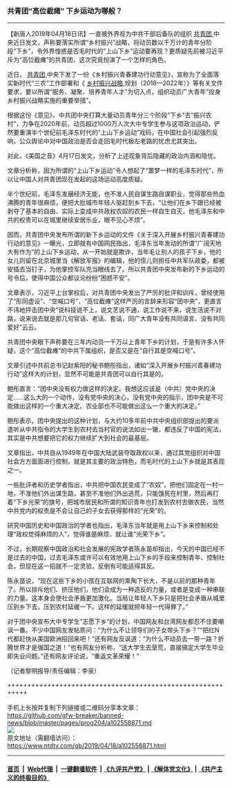 ### 共青团“高位截瘫” 下乡运动为哪般？
------------------------

<div class="post_content" itemprop="articleBody">
 <p>
  【新唐人2019年04月18日讯】一直被外界视为中共干部后备队的组织
  <a href="https://www.ntdtv.com/gb/共青团.htm">
   共青团
  </a>
  中央近日发文，声称要落实所谓“乡村振兴”战略，将动员数以千万计的青年分阶段“下乡”，令外界惶惑是否毛时代的“上山下乡”运动要再现？更质疑先前被习近平斥为“高位截瘫”的共青团，这次究竟扮演了一个怎样的角色。
 </p>
 <p>
  近日，
  <a href="https://www.ntdtv.com/gb/共青团.htm">
   共青团
  </a>
  中央下发了一份《乡村振兴青春建功行动意见》，宣称为了全面落实新时代“三农”工作部署和《
  <a href="https://www.ntdtv.com/gb/乡村振兴战略.htm">
   乡村振兴战略
  </a>
  规划（2018—2022年）》等有关文件要求，要以所谓“服务、凝聚、培养青年人才”为切入点，组织动员广大青年“投身乡村振兴战略实施的重要举措”。
 </p>
 <p>
  根据这份《意见》，中共团中央打算大量动员青年分三个阶段“下乡”去“振兴农村”，力争在2020年前，动员超过1000万人次大中专学生参与这项政治运动，俨然要重演半个世纪前毛泽东时代的“上山下乡运动”戏码，在中国社会引起强烈反响，公众舆论中对中国政治是否会走回毛时代极左老路的忧虑尤其突出。
 </p>
 <p>
  对此，《美国之音》4月17日发文，分析了上述现象背后隐藏的政治内涵和隐忧。
 </p>
 <p>
  文章分析称，因为所谓的“上山下乡运动”令人想起了“噩梦一样的毛泽东时代”，所以让中国人对共青团现在发起的这场运动高度质疑。
 </p>
 <p>
  半个世纪前，毛泽东发展经济无能，也不准人民自谋生路自谋职业，觉得那些热血沸腾的青年很麻烦，便把大批城市年轻人驱赶到乡下去，“让他们在乡下跟已经被剥夺了基本的自由、实际上变成中共政权农奴的农民一样自生自灭，他毛泽东和中共的权贵可以在城里继续安居乐业，眼不见心不烦”。
 </p>
 <p>
  因而，共青团中央发布所谓的新下乡运动的文件《关于深入开展乡村振兴青春建功行动的意见》一曝光，立即就有中国网民指出，毛泽东当年发动的所谓“广阔天地大有作为”的上山下乡运动，从一开始就是欺诈，当年毛让别人的孩子下乡，他的女儿则留在北京城里当《解放军报》的编辑，他的侄儿则担任中共军队政委，都被安插去当钉子，为他掌控军队充当眼线去了。所以共青团中央发布新的下乡运动的号令后，使得中国公众都议论纷纷“困惑不安”。
 </p>
 <p>
  文章表示，习近平上台掌权后，对共青团中央发出了严厉的批评和训斥，曾经使用了“形同虚设”、“空喊口号”、“高位截瘫”这样严厉的言辞来形容“团中央”，更直言不讳地抨击团中央“说科技说不上，说文艺说不通，说工作说不来，说生活说不对路，说来说去就是那几句官话、老话、套话，同广大青年没有共同语言、没有共同爱好”云云。
 </p>
 <p>
  共青团中央眼下声称要在三年内动员一千万以上青年下乡的计划，于是有许多人怀疑，这个“高位截瘫”的中共下属组织，是否又是在“自行其是空喊口号”。
 </p>
 <p>
  文章引述中共前总书记赵紫阳的秘书鲍彤指出，诸如“深入开展乡村振兴青春建功行动”这样大的计划，显然不可能是共青团可以自行其是的。
 </p>
 <p>
  鲍彤直言：“团中央没有权力做这样的决定。我想这应该是（中共）党中央的决定……这么大的一个动作，没有党中央的决心，没有党中央的指示，团中央是不可能做出这样的一个重大决定。农业部也不可能做出这么一个重大的决定。”
 </p>
 <p>
  鲍彤表示，团中央提出的这种计划，与大约10多年前中共中央组织部提出的要派遣听从中共指令的大学生到农村去当村官的说法如出一辙，都违反了中国的宪法，其实是中共想要把它的权力继续扩大到社会的最基层。
 </p>
 <p>
  文章指出，中共自从1949年在中国大陆武装夺取政权以来，通过其党组织对中国社会方方面面进行控制，就是其主要的政治特色，而毛时代的上山下乡就是其表现之一。
 </p>
 <p>
  一些批评者和历史学者指出，中共把中国农民变成了“农奴”，把他们固定在一村一地，不准他们外出谋生路，甚至不准他们外出逃荒，只能饿死在村里，然后再打着“下乡光荣”的旗号，把城市居民和所谓的知识青年也打发到农村去做农民，当然中共党内的权贵是不会让自己的子女去获得那样的“光荣”的。
 </p>
 <p>
  研究中国历史和中国政治的学者也指出，毛泽东当年就是用上山下乡来控制和处理“政权觉得麻烦的人”，觉得谁是麻烦，就让谁“光荣下乡”。
 </p>
 <p>
  不过，长期观察中国政治和社会发展的宪政学者陈永苗却指出，今天的中国已经不是过去的中国，过去毛泽东或许可以有效地用上山下乡的手段来控制青年、控制社会，但现在这一招就不一定灵验，反倒有可能适得其反。
 </p>
 <p>
  陈永苗说，“现在这些下乡的小孩在互联网的熏陶下长大，不是以前的那种青年了。所以排斥他们、挤压他们，他们会成为一种造反的力量，或者是变成一种串联的力量。这本身会使社会矛盾更加激化。当局让年轻人下乡只是把社会矛盾从城里压到乡下去，压到农村延缓一下。这样的延缓就把年轻一代得罪了。”
 </p>
 <p>
  对于团中央宣布大中专学生“志愿下乡”的计划，中国网友和台湾网友都忍不住要嘲讽一番。不少中国网友发帖质问：“为什么不让领导们的子女带头下乡？”“把红N代都赶快从美国欧洲招回来吧！”还有网友反讽道：“为什么不动员去一带一路？折腾世界才是强国之道！”也有网友分析称，“送大学生去垦荒，直接搞定大学生毕业即失业问题。”还有网友评论说，“重返文革荣耀！”
 </p>
 <p>
  （记者黎明报导/责任编辑：李泉）
 </p>
 <div class="single_ad">
 </div>
</div>

+++++++++++++++++++++++++++++++++++++++++++++++++++++++++++<br/><br/>
手机上长按并复制下列链接或二维码分享本文章：<br/>
https://github.com/gfw-breaker/banned-news/blob/master/pages/prog204/a102558871.md <br/>
<a href='https://github.com/gfw-breaker/banned-news/blob/master/pages/prog204/a102558871.md'><img src='https://github.com/gfw-breaker/banned-news/blob/master/pages/prog204/a102558871.md.png'/></a> <br/>
原文地址（需翻墙访问）：https://www.ntdtv.com/gb/2019/04/18/a102558871.html


------------------------
#### [首页](https://github.com/gfw-breaker/banned-news/blob/master/README.md) &nbsp;|&nbsp; [Web代理](https://github.com/labour-camp/helloworld) &nbsp;|&nbsp; [一键翻墙软件](https://github.com/gfw-breaker/nogfw/blob/master/README.md) &nbsp;| [《九评共产党》](https://github.com/gfw-breaker/9ping.md/blob/master/README.md#九评之一评共产党是什么) | [《解体党文化》](https://github.com/gfw-breaker/jtdwh.md/blob/master/README.md) | [《共产主义的终极目的》](https://github.com/gfw-breaker/gczydzjmd.md/blob/master/README.md)

